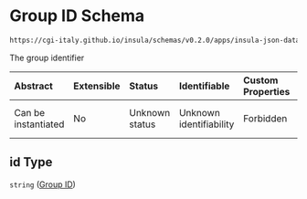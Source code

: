 # Group ID Schema

```txt
https://cgi-italy.github.io/insula/schemas/v0.2.0/apps/insula-json-datasets-group.schema.json#/properties/id
```

The group identifier

| Abstract            | Extensible | Status         | Identifiable            | Custom Properties | Additional Properties | Access Restrictions | Defined In                                                                                                             |
| :------------------ | :--------- | :------------- | :---------------------- | :---------------- | :-------------------- | :------------------ | :--------------------------------------------------------------------------------------------------------------------- |
| Can be instantiated | No         | Unknown status | Unknown identifiability | Forbidden         | Allowed               | none                | [insula-json-datasets-group.schema.json\*](schemas/apps/insula-json-datasets-group.schema.json "open original schema") |

## id Type

`string` ([Group ID](insula-json-datasets-group-properties-group-id.md))

